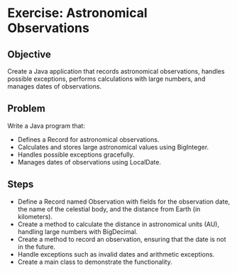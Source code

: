 # Exercise: Astronomical Observations

## Objective
Create a Java application that records astronomical observations, handles possible exceptions, performs calculations with large numbers, and manages dates of observations.

## Problem
Write a Java program that:

- Defines a Record for astronomical observations.
- Calculates and stores large astronomical values using BigInteger.
- Handles possible exceptions gracefully.
- Manages dates of observations using LocalDate.

## Steps

- Define a Record named Observation with fields for the observation date, the name of the celestial body, and the distance from Earth (in kilometers).
- Create a method to calculate the distance in astronomical units (AU), handling large numbers with BigDecimal.
- Create a method to record an observation, ensuring that the date is not in the future.
- Handle exceptions such as invalid dates and arithmetic exceptions.
- Create a main class to demonstrate the functionality.